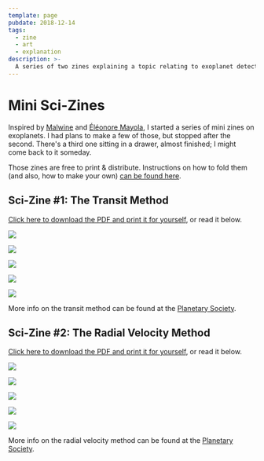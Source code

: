 ```yaml
---
template: page
pubdate: 2018-12-14
tags:
  - zine
  - art
  - explanation
description: >-
  A series of two zines explaining a topic relating to exoplanet detection.  Read them here or print your own.
---
```


# Mini Sci-Zines

Inspired by [Malwine](http://malweene.com/) and [Éléonore Mayola](http://www.elle-est-au-nord.com/), I started a series of mini zines on exoplanets.  I had plans to make a few of those, but stopped after the second.  There's a third one sitting in a drawer, almost finished; I might come back to it someday.

Those zines are free to print & distribute.  Instructions on how to fold them (and also, how to make your own) [can be found here](http://www.rookiemag.com/2012/05/how-to-make-a-zine/).

## Sci-Zine #1: The Transit Method

[Click here to download the PDF and print it for yourself](transit/scizine001-transit.pdf), or read it below.

<div class="mini-zine">

![](transit/0.png)

![](transit/12.png)

![](transit/34.png)

![](transit/56.png)

![](transit/7.png)

</div>

More info on the transit method can be found at the [Planetary Society](http://www.planetary.org/explore/space-topics/exoplanets/transit-photometry.html).


## Sci-Zine #2: The Radial Velocity Method

[Click here to download the PDF and print it for yourself](radial-velocity/scizine002-radial-velocity.pdf), or read it below.

<div class="mini-zine">

![](radial-velocity/0.png)

![](radial-velocity/12.png)

![](radial-velocity/34.png)

![](radial-velocity/56.png)

![](radial-velocity/7.png)

</div>

More info on the radial velocity method can be found at the [Planetary Society](http://www.planetary.org/explore/space-topics/exoplanets/radial-velocity.html).
